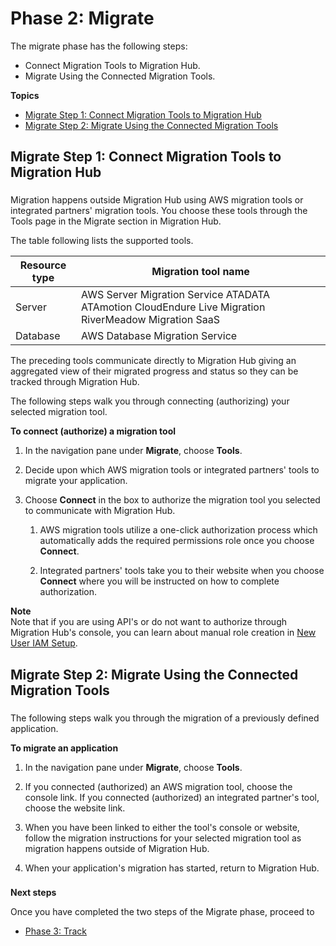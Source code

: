 # Phase 2: Migrate<a name="discovery-wt-migrate"></a>

The migrate phase has the following steps:
+ Connect Migration Tools to Migration Hub\.
+ Migrate Using the Connected Migration Tools\.

**Topics**
+ [Migrate Step 1: Connect Migration Tools to Migration Hub](#discovery-wt-auth-migrate-tools)
+ [Migrate Step 2: Migrate Using the Connected Migration Tools](#discovery-wt-migrate-using-tools)

## Migrate Step 1: Connect Migration Tools to Migration Hub<a name="discovery-wt-auth-migrate-tools"></a>

### <a name="w8aac11c15c41c11b3"></a>

Migration happens outside Migration Hub using AWS migration tools or integrated partners' migration tools\. You choose these tools through the Tools page in the Migrate section in Migration Hub\.

The table following lists the supported tools\.


| Resource type | Migration tool name | 
| --- | --- | 
|  Server  |  AWS Server Migration Service ATADATA ATAmotion CloudEndure Live Migration RiverMeadow Migration SaaS  | 
| Database |  AWS Database Migration Service   | 

The preceding tools communicate directly to Migration Hub giving an aggregated view of their migrated progress and status so they can be tracked through Migration Hub\.

The following steps walk you through connecting \(authorizing\) your selected migration tool\.

**To connect \(authorize\) a migration tool**

1. In the navigation pane under **Migrate**, choose **Tools**\.

1. Decide upon which AWS migration tools or integrated partners' tools to migrate your application\.

1. Choose **Connect** in the box to authorize the migration tool you selected to communicate with Migration Hub\. 

   1. AWS migration tools utilize a one\-click authorization process which automatically adds the required permissions role once you choose **Connect**\.

   1. Integrated partners' tools take you to their website when you choose **Connect** where you will be instructed on how to complete authorization\.

**Note**  
Note that if you are using API's or do not want to authorize through Migration Hub's console, you can learn about manual role creation in [New User IAM Setup](new-customer-setup.md)\.

## Migrate Step 2: Migrate Using the Connected Migration Tools<a name="discovery-wt-migrate-using-tools"></a>

### <a name="w8aac11c15c41c13b3"></a>

The following steps walk you through the migration of a previously defined application\.

**To migrate an application**

1. In the navigation pane under **Migrate**, choose **Tools**\.

1. If you connected \(authorized\) an AWS migration tool, choose the console link\. If you connected \(authorized\) an integrated partner's tool, choose the website link\.

1. When you have been linked to either the tool's console or website, follow the migration instructions for your selected migration tool as migration happens outside of Migration Hub\.

1. When your application's migration has started, return to Migration Hub\.

### <a name="w8aac11c15c41c13b5"></a>

**Next steps**

Once you have completed the two steps of the Migrate phase, proceed to
+ [Phase 3: Track](discovery-wt-track.md)